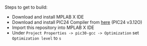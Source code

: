 Steps to get to build:

* Download and install MPLAB X IDE
* Download and install PIC24 Compiler from [here](https://www.microchip.com/en-us/development-tools-tools-and-software/mplab-ecosystem-downloads-archive) (PIC24 v3.12O)
* Import this repository into MPLAB X IDE
* Under ```Project Properties -> pic30-gcc -> Optimization``` set ```Optimization level``` to ```s```
